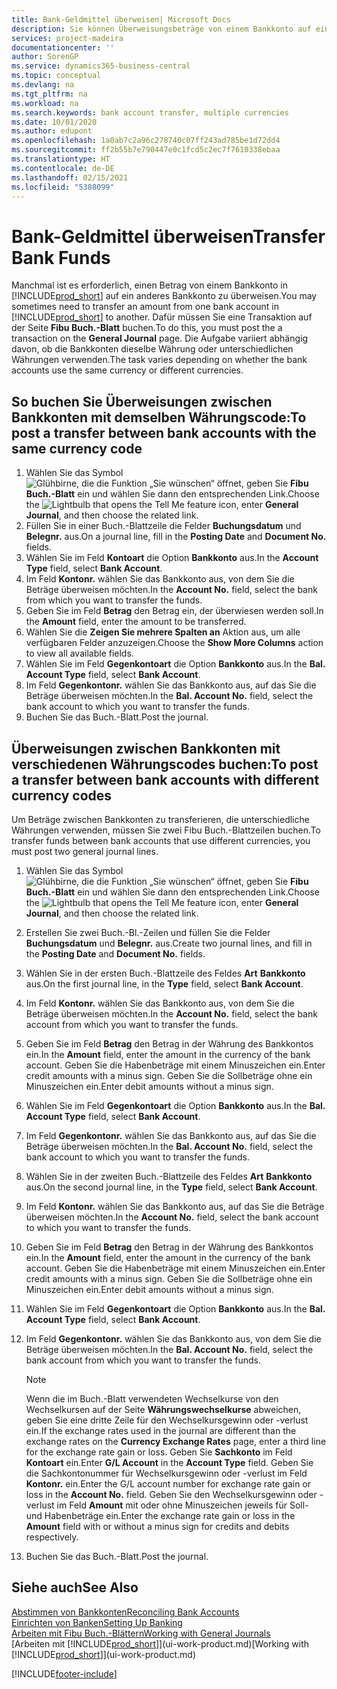 ```yaml
---
title: Bank-Geldmittel überweisen| Microsoft Docs
description: Sie können Überweisungsbeträge von einem Bankkonto auf ein anders übertragen, einschließlich verschiedene Währungen, indem Sie die Transaktion im Fibu Buch.-Blatt buchen.
services: project-madeira
documentationcenter: ''
author: SorenGP
ms.service: dynamics365-business-central
ms.topic: conceptual
ms.devlang: na
ms.tgt_pltfrm: na
ms.workload: na
ms.search.keywords: bank account transfer, multiple currencies
ms.date: 10/01/2020
ms.author: edupont
ms.openlocfilehash: 1a0ab7c2a96c278740c07ff243ad785be1d72dd4
ms.sourcegitcommit: ff2b55b7e790447e0c1fcd5c2ec7f7610338ebaa
ms.translationtype: HT
ms.contentlocale: de-DE
ms.lasthandoff: 02/15/2021
ms.locfileid: "5388099"
---
```

# <a name="transfer-bank-funds"></a><span data-ttu-id="6956e-103">Bank-Geldmittel überweisen</span><span class="sxs-lookup"><span data-stu-id="6956e-103">Transfer Bank Funds</span></span>
<span data-ttu-id="6956e-104">Manchmal ist es erforderlich, einen Betrag von einem Bankkonto in [!INCLUDE[prod_short](includes/prod_short.md)] auf ein anderes Bankkonto zu überweisen.</span><span class="sxs-lookup"><span data-stu-id="6956e-104">You may sometimes need to transfer an amount from one bank account in [!INCLUDE[prod_short](includes/prod_short.md)] to another.</span></span> <span data-ttu-id="6956e-105">Dafür müssen Sie eine Transaktion auf der Seite **Fibu Buch.-Blatt** buchen.</span><span class="sxs-lookup"><span data-stu-id="6956e-105">To do this, you must post the a transaction on the **General Journal** page.</span></span> <span data-ttu-id="6956e-106">Die Aufgabe variiert abhängig davon, ob die Bankkonten dieselbe Währung oder unterschiedlichen Währungen verwenden.</span><span class="sxs-lookup"><span data-stu-id="6956e-106">The task varies depending on whether the bank accounts use the same currency or different currencies.</span></span>

## <a name="to-post-a-transfer-between-bank-accounts-with-the-same-currency-code"></a><span data-ttu-id="6956e-107">So buchen Sie Überweisungen zwischen Bankkonten mit demselben Währungscode:</span><span class="sxs-lookup"><span data-stu-id="6956e-107">To post a transfer between bank accounts with the same currency code</span></span>
1. <span data-ttu-id="6956e-108">Wählen Sie das Symbol ![Glühbirne, die die Funktion „Sie wünschen“ öffnet](media/ui-search/search_small.png "Was möchten Sie tun?"), geben Sie **Fibu Buch.-Blatt** ein und wählen Sie dann den entsprechenden Link.</span><span class="sxs-lookup"><span data-stu-id="6956e-108">Choose the ![Lightbulb that opens the Tell Me feature](media/ui-search/search_small.png "Tell me what you want to do") icon, enter **General Journal**, and then choose the related link.</span></span>
2. <span data-ttu-id="6956e-109">Füllen Sie in einer Buch.-Blattzeile die Felder **Buchungsdatum** und **Belegnr.** aus.</span><span class="sxs-lookup"><span data-stu-id="6956e-109">On a journal line, fill in the **Posting Date** and **Document No.** fields.</span></span>
3. <span data-ttu-id="6956e-110">Wählen Sie im Feld **Kontoart** die Option **Bankkonto** aus.</span><span class="sxs-lookup"><span data-stu-id="6956e-110">In the **Account Type** field, select **Bank Account**.</span></span>
4. <span data-ttu-id="6956e-111">Im Feld **Kontonr.** wählen Sie das Bankkonto aus, von dem Sie die Beträge überweisen möchten.</span><span class="sxs-lookup"><span data-stu-id="6956e-111">In the **Account No.** field, select the bank from which you want to transfer the funds.</span></span>
5. <span data-ttu-id="6956e-112">Geben Sie im Feld **Betrag** den Betrag ein, der überwiesen werden soll.</span><span class="sxs-lookup"><span data-stu-id="6956e-112">In the **Amount** field, enter the amount to be transferred.</span></span>
6. <span data-ttu-id="6956e-113">Wählen Sie die **Zeigen Sie mehrere Spalten an** Aktion aus, um alle verfügbaren Felder anzuzeigen.</span><span class="sxs-lookup"><span data-stu-id="6956e-113">Choose the **Show More Columns** action to view all available fields.</span></span>
7. <span data-ttu-id="6956e-114">Wählen Sie im Feld **Gegenkontoart** die Option **Bankkonto** aus.</span><span class="sxs-lookup"><span data-stu-id="6956e-114">In the **Bal. Account Type** field, select **Bank Account**.</span></span>
8. <span data-ttu-id="6956e-115">Im Feld **Gegenkontonr.** wählen Sie das Bankkonto aus, auf das Sie die Beträge überweisen möchten.</span><span class="sxs-lookup"><span data-stu-id="6956e-115">In the **Bal. Account No.** field, select the bank account to which you want to transfer the funds.</span></span>
9. <span data-ttu-id="6956e-116">Buchen Sie das Buch.-Blatt.</span><span class="sxs-lookup"><span data-stu-id="6956e-116">Post the journal.</span></span>

## <a name="to-post-a-transfer-between-bank-accounts-with-different-currency-codes"></a><span data-ttu-id="6956e-117">Überweisungen zwischen Bankkonten mit verschiedenen Währungscodes buchen:</span><span class="sxs-lookup"><span data-stu-id="6956e-117">To post a transfer between bank accounts with different currency codes</span></span>
<span data-ttu-id="6956e-118">Um Beträge zwischen Bankkonten zu transferieren, die unterschiedliche Währungen verwenden, müssen Sie zwei Fibu Buch.-Blattzeilen buchen.</span><span class="sxs-lookup"><span data-stu-id="6956e-118">To transfer funds between bank accounts that use different currencies, you must post two general journal lines.</span></span>

1. <span data-ttu-id="6956e-119">Wählen Sie das Symbol ![Glühbirne, die die Funktion „Sie wünschen“ öffnet](media/ui-search/search_small.png "Was möchten Sie tun?"), geben Sie **Fibu Buch.-Blatt** ein und wählen Sie dann den entsprechenden Link.</span><span class="sxs-lookup"><span data-stu-id="6956e-119">Choose the ![Lightbulb that opens the Tell Me feature](media/ui-search/search_small.png "Tell me what you want to do") icon, enter **General Journal**, and then choose the related link.</span></span>
2. <span data-ttu-id="6956e-120">Erstellen Sie zwei Buch.-Bl.-Zeilen und füllen Sie die Felder **Buchungsdatum** und **Belegnr.** aus.</span><span class="sxs-lookup"><span data-stu-id="6956e-120">Create two journal lines, and fill in the **Posting Date** and **Document No.** fields.</span></span>
3. <span data-ttu-id="6956e-121">Wählen Sie in der ersten Buch.-Blattzeile des Feldes **Art** **Bankkonto** aus.</span><span class="sxs-lookup"><span data-stu-id="6956e-121">On the first journal line, in the **Type** field, select **Bank Account**.</span></span>
4. <span data-ttu-id="6956e-122">Im Feld **Kontonr.** wählen Sie das Bankkonto aus, von dem Sie die Beträge überweisen möchten.</span><span class="sxs-lookup"><span data-stu-id="6956e-122">In the **Account No.** field, select the bank account from which you want to transfer the funds.</span></span>
5. <span data-ttu-id="6956e-123">Geben Sie im Feld **Betrag** den Betrag in der Währung des Bankkontos ein.</span><span class="sxs-lookup"><span data-stu-id="6956e-123">In the **Amount** field, enter the amount in the currency of the bank account.</span></span> <span data-ttu-id="6956e-124">Geben Sie die Habenbeträge mit einem Minuszeichen ein.</span><span class="sxs-lookup"><span data-stu-id="6956e-124">Enter credit amounts with a minus sign.</span></span> <span data-ttu-id="6956e-125">Geben Sie die Sollbeträge ohne ein Minuszeichen ein.</span><span class="sxs-lookup"><span data-stu-id="6956e-125">Enter debit amounts without a minus sign.</span></span>
6. <span data-ttu-id="6956e-126">Wählen Sie im Feld **Gegenkontoart** die Option **Bankkonto** aus.</span><span class="sxs-lookup"><span data-stu-id="6956e-126">In the **Bal. Account Type** field, select **Bank Account**.</span></span>
7. <span data-ttu-id="6956e-127">Im Feld **Gegenkontonr.** wählen Sie das Bankkonto aus, auf das Sie die Beträge überweisen möchten.</span><span class="sxs-lookup"><span data-stu-id="6956e-127">In the **Bal. Account No.** field, select the bank account to which you want to transfer the funds.</span></span>
8. <span data-ttu-id="6956e-128">Wählen Sie in der zweiten Buch.-Blattzeile des Feldes **Art** **Bankkonto** aus.</span><span class="sxs-lookup"><span data-stu-id="6956e-128">On the second journal line, in the **Type** field, select **Bank Account**.</span></span>
9. <span data-ttu-id="6956e-129">Im Feld **Kontonr.** wählen Sie das Bankkonto aus, auf das Sie die Beträge überweisen möchten.</span><span class="sxs-lookup"><span data-stu-id="6956e-129">In the **Account No.** field, select the bank account to which you want to transfer the funds.</span></span>
10. <span data-ttu-id="6956e-130">Geben Sie im Feld **Betrag** den Betrag in der Währung des Bankkontos ein.</span><span class="sxs-lookup"><span data-stu-id="6956e-130">In the **Amount** field, enter the amount in the currency of the bank account.</span></span> <span data-ttu-id="6956e-131">Geben Sie die Habenbeträge mit einem Minuszeichen ein.</span><span class="sxs-lookup"><span data-stu-id="6956e-131">Enter credit amounts with a minus sign.</span></span> <span data-ttu-id="6956e-132">Geben Sie die Sollbeträge ohne ein Minuszeichen ein.</span><span class="sxs-lookup"><span data-stu-id="6956e-132">Enter debit amounts without a minus sign.</span></span>
11. <span data-ttu-id="6956e-133">Wählen Sie im Feld **Gegenkontoart** die Option **Bankkonto** aus.</span><span class="sxs-lookup"><span data-stu-id="6956e-133">In the **Bal. Account Type** field, select **Bank Account**.</span></span>  
12. <span data-ttu-id="6956e-134">Im Feld **Gegenkontonr.** wählen Sie das Bankkonto aus, von dem Sie die Beträge überweisen möchten.</span><span class="sxs-lookup"><span data-stu-id="6956e-134">In the **Bal. Account No.** field, select the bank account from which you want to transfer the funds.</span></span>

    > [!NOTE]  
    > <span data-ttu-id="6956e-135">Wenn die im Buch.-Blatt verwendeten Wechselkurse von den Wechselkursen auf der Seite **Währungswechselkurse** abweichen, geben Sie eine dritte Zeile für den Wechselkursgewinn oder -verlust ein.</span><span class="sxs-lookup"><span data-stu-id="6956e-135">If the exchange rates used in the journal are different than the exchange rates on the **Currency Exchange Rates** page, enter a third line for the exchange rate gain or loss.</span></span> <span data-ttu-id="6956e-136">Geben Sie **Sachkonto** im Feld **Kontoart** ein.</span><span class="sxs-lookup"><span data-stu-id="6956e-136">Enter **G/L Account** in the **Account Type** field.</span></span> <span data-ttu-id="6956e-137">Geben Sie die Sachkontonummer für Wechselkursgewinn oder -verlust im Feld **Kontonr.** ein.</span><span class="sxs-lookup"><span data-stu-id="6956e-137">Enter the G/L account number for exchange rate gain or loss in the **Account No.** field.</span></span> <span data-ttu-id="6956e-138">Geben Sie den Wechselkursgewinn oder - verlust im Feld **Amount** mit oder ohne Minuszeichen jeweils für Soll- und Habenbeträge ein.</span><span class="sxs-lookup"><span data-stu-id="6956e-138">Enter the exchange rate gain or loss in the **Amount** field with or without a minus sign for credits and debits respectively.</span></span>
13. <span data-ttu-id="6956e-139">Buchen Sie das Buch.-Blatt.</span><span class="sxs-lookup"><span data-stu-id="6956e-139">Post the journal.</span></span>

## <a name="see-also"></a><span data-ttu-id="6956e-140">Siehe auch</span><span class="sxs-lookup"><span data-stu-id="6956e-140">See Also</span></span>
[<span data-ttu-id="6956e-141">Abstimmen von Bankkonten</span><span class="sxs-lookup"><span data-stu-id="6956e-141">Reconciling Bank Accounts</span></span>](bank-manage-bank-accounts.md)  
[<span data-ttu-id="6956e-142">Einrichten von Banken</span><span class="sxs-lookup"><span data-stu-id="6956e-142">Setting Up Banking</span></span>](bank-setup-banking.md)  
[<span data-ttu-id="6956e-143">Arbeiten mit Fibu Buch.-Blättern</span><span class="sxs-lookup"><span data-stu-id="6956e-143">Working with General Journals</span></span>](ui-work-general-journals.md)  
<span data-ttu-id="6956e-144">[Arbeiten mit [!INCLUDE[prod_short](includes/prod_short.md)]](ui-work-product.md)</span><span class="sxs-lookup"><span data-stu-id="6956e-144">[Working with [!INCLUDE[prod_short](includes/prod_short.md)]](ui-work-product.md)</span></span>


[!INCLUDE[footer-include](includes/footer-banner.md)]